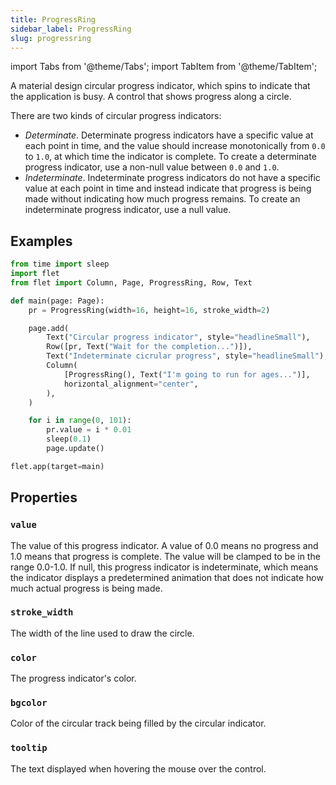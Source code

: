 ```yaml
---
title: ProgressRing
sidebar_label: ProgressRing
slug: progressring
---
```

import Tabs from '@theme/Tabs';
import TabItem from '@theme/TabItem';

A material design circular progress indicator, which spins to indicate that the application is busy. A control that shows progress along a circle.

There are two kinds of circular progress indicators:

* *Determinate*. Determinate progress indicators have a specific value at each point in time, and the value should increase monotonically from `0.0` to `1.0`, at which time the indicator is complete. To create a determinate progress indicator, use a non-null value between `0.0` and `1.0`.
* *Indeterminate*. Indeterminate progress indicators do not have a specific value at each point in time and instead indicate that progress is being made without indicating how much progress remains. To create an indeterminate progress indicator, use a null value.

## Examples

<Tabs groupId="language">
  <TabItem value="python" label="Python" default>

```python
from time import sleep
import flet
from flet import Column, Page, ProgressRing, Row, Text

def main(page: Page):
    pr = ProgressRing(width=16, height=16, stroke_width=2)

    page.add(
        Text("Circular progress indicator", style="headlineSmall"),
        Row([pr, Text("Wait for the completion...")]),
        Text("Indeterminate cicrular progress", style="headlineSmall"),
        Column(
            [ProgressRing(), Text("I'm going to run for ages...")],
            horizontal_alignment="center",
        ),
    )

    for i in range(0, 101):
        pr.value = i * 0.01
        sleep(0.1)
        page.update()

flet.app(target=main)
```
  </TabItem>
</Tabs>


## Properties

### `value`

The value of this progress indicator. A value of 0.0 means no progress and 1.0 means that progress is complete. The value will be clamped to be in the range 0.0-1.0. If null, this progress indicator is indeterminate, which means the indicator displays a predetermined animation that does not indicate how much actual progress is being made.

### `stroke_width`

The width of the line used to draw the circle.

### `color`

The progress indicator's color.

### `bgcolor`

Color of the circular track being filled by the circular indicator.

### `tooltip`

The text displayed when hovering the mouse over the control.